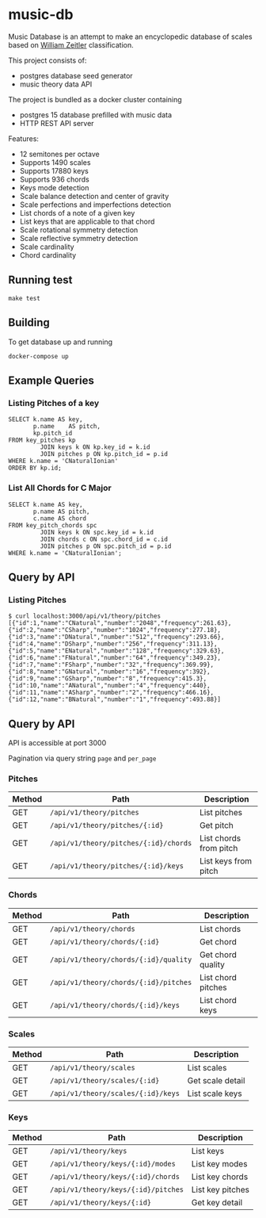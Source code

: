 # music-db

Music Database is an attempt to make an encyclopedic database of scales based on [William Zeitler](https://allthescales.org) classification.

This project consists of:
- postgres database seed generator
- music theory data API

The project is bundled as a docker cluster containing
- postgres 15 database prefilled with music data
- HTTP REST API server

Features:
- 12 semitones per octave
- Supports 1490 scales
- Supports 17880 keys
- Supports 936 chords
- Keys mode detection
- Scale balance detection and center of gravity
- Scale perfections and imperfections detection
- List chords of a note of a given key
- List keys that are applicable to that chord
- Scale rotational symmetry detection
- Scale reflective symmetry detection
- Scale cardinality
- Chord cardinality

## Running test

```shell
make test
```
## Building

To get database up and running

```shell
docker-compose up
```

## Example Queries
### Listing Pitches of a key

```postgresql
SELECT k.name AS key,
       p.name    AS pitch,
       kp.pitch_id
FROM key_pitches kp
         JOIN keys k ON kp.key_id = k.id
         JOIN pitches p ON kp.pitch_id = p.id
WHERE k.name = 'CNaturalIonian'
ORDER BY kp.id;
```

### List All Chords for C Major

```postgresql
SELECT k.name AS key,
       p.name AS pitch,
       c.name AS chord
FROM key_pitch_chords spc
         JOIN keys k ON spc.key_id = k.id
         JOIN chords c ON spc.chord_id = c.id
         JOIN pitches p ON spc.pitch_id = p.id
WHERE k.name = 'CNaturalIonian';
```

## Query by API

### Listing Pitches
```shell
$ curl localhost:3000/api/v1/theory/pitches
[{"id":1,"name":"CNatural","number":"2048","frequency":261.63},{"id":2,"name":"CSharp","number":"1024","frequency":277.18},{"id":3,"name":"DNatural","number":"512","frequency":293.66},{"id":4,"name":"DSharp","number":"256","frequency":311.13},{"id":5,"name":"ENatural","number":"128","frequency":329.63},{"id":6,"name":"FNatural","number":"64","frequency":349.23},{"id":7,"name":"FSharp","number":"32","frequency":369.99},{"id":8,"name":"GNatural","number":"16","frequency":392},{"id":9,"name":"GSharp","number":"8","frequency":415.3},{"id":10,"name":"ANatural","number":"4","frequency":440},{"id":11,"name":"ASharp","number":"2","frequency":466.16},{"id":12,"name":"BNatural","number":"1","frequency":493.88}]
```

## Query by API

API is accessible at port 3000

Pagination via query string `page` and `per_page`

### Pitches

| Method | Path                                  | Description            |
|--------|---------------------------------------|------------------------|
| GET    | `/api/v1/theory/pitches`              | List pitches           |
| GET    | `/api/v1/theory/pitches/{:id}`        | Get pitch              |
| GET    | `/api/v1/theory/pitches/{:id}/chords` | List chords from pitch |
| GET    | `/api/v1/theory/pitches/{:id}/keys`   | List keys from pitch   |

### Chords

| Method | Path                                  | Description            |
|--------|---------------------------------------|------------------------|
| GET    | `/api/v1/theory/chords`               | List chords            |
| GET    | `/api/v1/theory/chords/{:id}`         | Get chord              |
| GET    | `/api/v1/theory/chords/{:id}/quality` | Get chord quality      |
| GET    | `/api/v1/theory/chords/{:id}/pitches` | List chord pitches     |
| GET    | `/api/v1/theory/chords/{:id}/keys`    | List chord keys        |

### Scales

| Method | Path                                  | Description            |
|--------|---------------------------------------|------------------------|
| GET    | `/api/v1/theory/scales`               | List scales            |
| GET    | `/api/v1/theory/scales/{:id}`         | Get scale detail       |
| GET    | `/api/v1/theory/scales/{:id}/keys`    | List scale keys        |

### Keys

| Method | Path                                  | Description            |
|--------|---------------------------------------|------------------------|
| GET    | `/api/v1/theory/keys`                 | List keys              |
| GET    | `/api/v1/theory/keys/{:id}/modes`     | List key modes         |
| GET    | `/api/v1/theory/keys/{:id}/chords`    | List key chords        |
| GET    | `/api/v1/theory/keys/{:id}/pitches`   | List key pitches       |
| GET    | `/api/v1/theory/keys/{:id}`           | Get key detail         |
